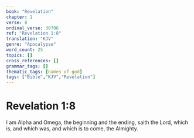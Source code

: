 ```yaml
---
book: "Revelation"
chapter: 1
verse: 8
ordinal_verse: 30706
ref: "Revelation 1:8"
translation: "KJV"
genre: "Apocalypse"
word_count: 25
topics: []
cross_references: []
grammar_tags: []
thematic_tags: [names-of-god]
tags: ["Bible","KJV","Revelation"]
---
```


# Revelation 1:8

I am Alpha and Omega, the beginning and the ending, saith the Lord, which is, and which was, and which is to come, the Almighty.
